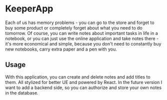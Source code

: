 # KeeperApp

Each of us has memory problems - you can go to the store and forget to buy some product or completely forget about what you need to do tomorrow. 
Of course, you can write notes about important tasks in life in a notebook, or you can just use the online application and take notes there - 
it's more economical and simple, because you don't need to constantly buy new notebooks, carry extra paper and a pen with you.

## Usage
With this application, you can create and delete notes and add titles to them. All stylized for better UE and powered by React. 
In the future version I want to add a backend side, so you can authorize and store your own notes in the database.
